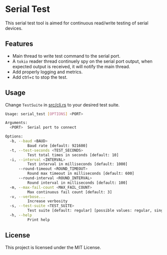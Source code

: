 # Serial Test

This serial test tool is aimed for continuous read/write testing of serial devices.

## Features

- Main thread to write test command to the serial port.
- A `tokio` reader thread continuely spy on the serial port output, when expected output is received, it will notify the main thread.
- Add properly logging and metrics.
- Add ctrl+c to stop the test.


## Usage

Change `TestSuite` in [src/cli.rs](src/cli.rs) to your desired test suite.

```bash
Usage: serial_test [OPTIONS] <PORT>

Arguments:
  <PORT>  Serial port to connect

Options:
  -b, --baud <BAUD>
          Baud rate [default: 921600]
  -t, --test-seconds <TEST_SECONDS>
          Test total times in seconds [default: 10]
  -i, --interval <INTERVAL>
          Test interval in milliseconds [default: 1000]
      --round-timeout <ROUND_TIMEOUT>
          Round max timeout in milliseconds [default: 600]
      --round-interval <ROUND_INTERVAL>
          Round interval in milliseconds [default: 100]
  -m, --max-fail-count <MAX_FAIL_COUNT>
          Max continuous fail count [default: 3]
  -v, --verbose...
          Increase verbosity
  -s, --test-suite <TEST_SUITE>
          Test suite [default: regular] [possible values: regular, single-bd]
  -h, --help
          Print help
```

## License

This project is licensed under the MIT License.
